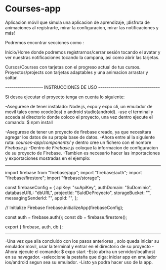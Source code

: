 # Courses-app

Aplicación móvil que simula una aplicacion de aprendizaje, ¡disfruta
de animaciones al registrarte, mirar la configuracion, mirar las
notificaciones y más!

Podremos encontrar secciones como :

Inicio/Home donde podremos registrarnos/cerrar
sesión tocando el avatar y ver nuestras notificaciones tocando la
campana, asi como abrir las tarjetas.

Cursos/Courses con tarjetas con el progreso actual de tus cursos.
Proyectos/projects con tarjetas adaptables y una animacion arrastar y soltar.

------------------- INSTRUCCIONES DE USO -------------------------------

Si desea ejecutar el proyecto tenga en cuenta lo siguiente:

-Asegurese de tener instalado: Node.js, expo y expo cli, un emulador de movil tales como xcode(ios) o android studio(android).
-use el terminal y acceda al directorio donde coloco el proyecto, una vez dentro ejecute el comando: $ npm install

-Asegurese de tener un proyecto de firebase creado, ya que necesitara agregar los datos de su propia base de datos.
-Ahora entre al la siguiente ruta: _courses-app/components/_ y dentro cree un fichero con el nombre _Firebase.js_
-Dentro de _Firebase.js_ coloque la informacion de configuracion de su proyecto de Firebase.
-Tambien es necesario hacer las importaciones y exportaciones mostradas en el ejemplo:

---

import firebase from "firebase/app";
import "firebase/auth";
import "firebase/firestore";
import "firebase/storage";

const firebaseConfig = {
apiKey: "suApiKey",
authDomain: "SuDominio",
databaseURL: "dbURL",
projectId: "SuIdDeProyecto",
storageBucket: "",
messagingSenderId: "",
appId: "",
};

// Initialize Firebase
firebase.initializeApp(firebaseConfig);

const auth = firebase.auth();
const db = firebase.firestore();

export { firebase, auth, db };

---

-Una vez que alla concluido con los pasos anteriores , solo queda iniciar su emulador movil,
usar la terminal y entrar en el directorio de su proyecto
-Ahora ejecute el comando: $ expo start
-Esto abrira un servidor/localhost en su navegador.
-seleccione la pestaña que diga: iniciar app en emulador ios/android segun sea su emulador.
-Listo ya podra hacer uso de la app.
